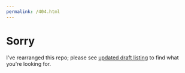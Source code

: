 ```yaml
---
permalink: /404.html
---
```


# Sorry

I've rearranged this repo; please see [updated draft listing](/I-D/) to find what you're looking for.
